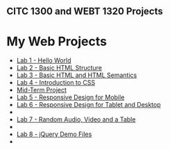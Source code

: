 ## CITC 1300 and WEBT 1320 Projects
<h1>My Web Projects</h1>

<ul> 
<li><a href="basic web desgn/index.html"> Lab 1 - Hello World<a></li>
<li><a href="lab 2/index.html"> Lab 2 - Basic HTML Structure<a></li>
<li><a href="lab 3/index.html"> Lab 3 - Basic HTML and HTML Semantics<a></li>
<li><a href="lab 4/index.html"> Lab 4 - Introduction to CSS<a></li>
<li><a href="midterm/index.html"> Mid-Term Project<a></li>
<li><a href="lab 5/index.html"> Lab 5 - Responsive Design for Mobile<a></li>
<li><a href="lab 6/index.html"> Lab 6 - Responsive Design for Tablet and Desktop<a><li>
<li><a href="lab 7/index.html"> Lab 7 - Random Audio, Video and a Table<a><li>
<li><a href="lab 8/index.html"> Lab 8 - jQuery Demo Files<a><li>

</ul>